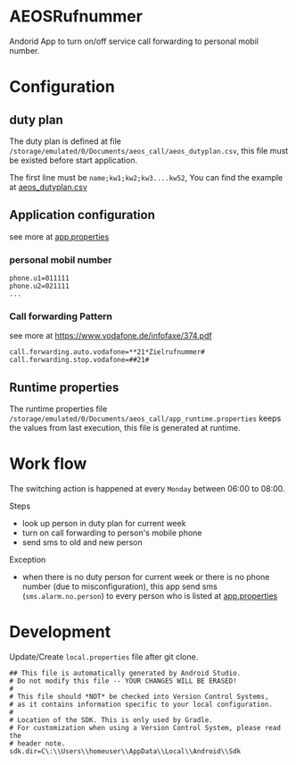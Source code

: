 AEOSRufnummer
=============

Andorid App to turn on/off service call forwarding to personal mobil number. 



# Configuration

## duty plan  
The duty plan is defined at file `/storage/emulated/0/Documents/aeos_call/aeos_dutyplan.csv`, this
file must be existed before start application. 

The first line must be `name;kw1;kw2;kw3....kw52`,  You can find the example 
at [aeos_dutyplan.csv](doc/aeos_dutyplan.csv) 

## Application configuration 
see more at [app.properties](app/src/main/assets/app.properties)

### personal mobil number
```
phone.u1=011111
phone.u2=021111
...
```
### Call forwarding Pattern
see more at https://www.vodafone.de/infofaxe/374.pdf
```
call.forwarding.auto.vodafone=**21*Zielrufnummer#
call.forwarding.stop.vodafone=##21#
```
## Runtime properties

The runtime properties file `/storage/emulated/0/Documents/aeos_call/app_runtime.properties`
keeps the values from last execution, this file is generated at runtime.  


# Work flow
The switching action is happened at every `Monday` between 06:00 to 08:00.

Steps
- look up person in duty plan for current week  
- turn on call forwarding to person's mobile phone 
- send sms to old and new person  

Exception  
- when there is no duty person for current week or there is no phone number (due to misconfiguration), 
  this app send sms (`sms.alarm.no.person`) to every person who is listed 
  at [app.properties](app/src/main/assets/app.properties)




# Development  
Update/Create `local.properties` file after git clone. 

```
## This file is automatically generated by Android Studio.
# Do not modify this file -- YOUR CHANGES WILL BE ERASED!
#
# This file should *NOT* be checked into Version Control Systems,
# as it contains information specific to your local configuration.
#
# Location of the SDK. This is only used by Gradle.
# For customization when using a Version Control System, please read the
# header note.
sdk.dir=C\:\\Users\\homeuser\\AppData\\Local\\Android\\Sdk
```